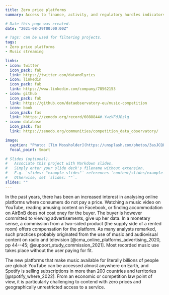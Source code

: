```yaml
---
title: Zero price platforms
summary: Access to finance, activity, and regulatory hurdles indicators

# Date this page was created.
date: "2021-08-29T00:00:00Z"

# Tags: can be used for filtering projects.
tags: 
- Zero price platforms
- Music streaming

links:
- icon: twitter
  icon_pack: fab
  link: https://twitter.com/datandlyrics
- icon: linkedin
  icon_pack: fab
  link: https://www.linkedin.com/company/78562153
- icon: github
  icon_pack: fab
  link: https://github.com/dataobservatory-eu/music-competition
- icon: book
  icon_pack: fas
  link: hhttps://zenodo.org/record/6088844#.YwzVFdJBzlg
- icon: database
  icon_pack: fas
  link: https://zenodo.org/communities/competition_data_observatory/

image:
  caption: "Photo: [Tim Mossholder](https://unsplash.com/photos/3asJCQUw9VA?utm_source=unsplash&utm_medium=referral&utm_content=creditShareLink)"
  focal_point: Smart

# Slides (optional).
#   Associate this project with Markdown slides.
#   Simply enter your slide deck's filename without extension.
#   E.g. `slides: "example-slides"` references `content/slides/example-slides.md`.
#   Otherwise, set `slides: ""`.
slides: ""
---
```



In the past years, there has been an increased interest in analysing online platforms where consumers do not pay a price. Watching a music video on YouTube, reading amusing content on Facebook, or finding accommodation on AirBnB does not cost oney for the buyer. The buyer is however committed to viewing advertisements, give up her data. In a monetary sense, a  commission from a two-sided product (the supply side of a rented room) offers compensation for the platform. As many analysts remarked, such practices probably originated from the use of music and audiovisual content on radio and television [@cma_online_platforms_advertising_2020, pp 44--45; @support_study_commission_2021]. Most recorded music use takes place without the user paying for fit.

The new platforms that make music available for literally billions of people are global: YouTube can be accessed almost anywhere on Earth, and Spotify is selling subscriptions in more than 200 countries and territories [@spotify_where_2022]. From an economic or competition law point of view, it is particularly challenging to contend with zero prices and geographically unrestricted access to a service.

